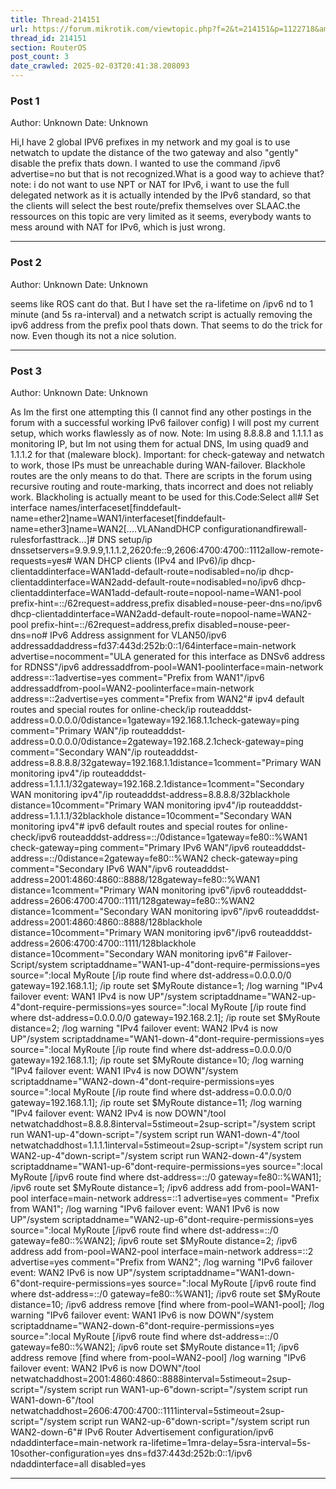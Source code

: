 ```yaml
---
title: Thread-214151
url: https://forum.mikrotik.com/viewtopic.php?f=2&t=214151&p=1122718&amp;sid=49f92a630bc7970d8ca50523be880e8f#p1122718
thread_id: 214151
section: RouterOS
post_count: 3
date_crawled: 2025-02-03T20:41:38.208093
---
```


### Post 1
Author: Unknown
Date: Unknown

Hi,I have 2 global IPV6 prefixes in my network and my goal is to use netwatch to update the distance of the two gateway and also "gently" disable the prefix thats down. I wanted to use the command /ipv6 advertise=no but that is not recognized.What is a good way to achieve that? note: i do not want to use NPT or NAT for IPv6, i want to use the full delegated network as it is actually intended by the IPv6 standard, so that the clients will select the best route/prefix themselves over SLAAC.the ressources on this topic are very limited as it seems, everybody wants to mess around with NAT for IPv6, which is just wrong.

---
### Post 2
Author: Unknown
Date: Unknown

seems like ROS cant do that. But I have set the ra-lifetime on /ipv6 nd to 1 minute (and 5s ra-interval) and a netwatch script is actually removing the ipv6 address from the prefix pool thats down. That seems to do the trick for now. Even though its not a nice solution.

---
### Post 3
Author: Unknown
Date: Unknown

As Im the first one attempting this (I cannot find any other postings in the forum with a successful working IPv6 failover config) I will post my current setup, which works flawlessly as of now. Note: Im using 8.8.8.8 and 1.1.1.1 as monitoring IP, but Im not using them for actual DNS, Im using quad9 and 1.1.1.2 for that (maleware block). Important: for check-gateway and netwatch to work, those IPs must be unreachable during WAN-failover. Blackhole routes are the only means to do that. There are scripts in the forum using recursive routing and route-marking, thats incorrect and does not reliably work. Blackholing is actually meant to be used for this.Code:Select all# Set interface names/interfaceset[finddefault-name=ether2]name=WAN1/interfaceset[finddefault-name=ether3]name=WAN2[....VLANandDHCP configurationandfirewall-rulesforfasttrack...]# DNS setup/ip dnssetservers=9.9.9.9,1.1.1.2,2620:fe::9,2606:4700:4700::1112allow-remote-requests=yes# WAN DHCP clients (IPv4 and IPv6)/ip dhcp-clientaddinterface=WAN1add-default-route=nodisabled=no/ip dhcp-clientaddinterface=WAN2add-default-route=nodisabled=no/ipv6 dhcp-clientaddinterface=WAN1add-default-route=nopool-name=WAN1-pool prefix-hint=::/62request=address,prefix disabled=nouse-peer-dns=no/ipv6 dhcp-clientaddinterface=WAN2add-default-route=nopool-name=WAN2-pool prefix-hint=::/62request=address,prefix disabled=nouse-peer-dns=no# IPv6 Address assignment for VLAN50/ipv6 addressaddaddress=fd37:443d:252b:0::1/64interface=main-network advertise=nocomment="ULA generated for this interface as DNSv6 address for RDNSS"/ipv6 addressaddfrom-pool=WAN1-poolinterface=main-network address=::1advertise=yes comment="Prefix from WAN1"/ipv6 addressaddfrom-pool=WAN2-poolinterface=main-network address=::2advertise=yes comment="Prefix from WAN2"# ipv4 default routes and special routes for online-check/ip routeadddst-address=0.0.0.0/0distance=1gateway=192.168.1.1check-gateway=ping comment="Primary WAN"/ip routeadddst-address=0.0.0.0/0distance=2gateway=192.168.2.1check-gateway=ping comment="Secondary WAN"/ip routeadddst-address=8.8.8.8/32gateway=192.168.1.1distance=1comment="Primary WAN monitoring ipv4"/ip routeadddst-address=1.1.1.1/32gateway=192.168.2.1distance=1comment="Secondary WAN monitoring ipv4"/ip routeadddst-address=8.8.8.8/32blackhole distance=10comment="Primary WAN monitoring ipv4"/ip routeadddst-address=1.1.1.1/32blackhole distance=10comment="Secondary WAN monitoring ipv4"# ipv6 default routes and special routes for online-check/ipv6 routeadddst-address=::/0distance=1gateway=fe80::%WAN1 check-gateway=ping comment="Primary IPv6 WAN"/ipv6 routeadddst-address=::/0distance=2gateway=fe80::%WAN2 check-gateway=ping comment="Secondary IPv6 WAN"/ipv6 routeadddst-address=2001:4860:4860::8888/128gateway=fe80::%WAN1 distance=1comment="Primary WAN monitoring ipv6"/ipv6 routeadddst-address=2606:4700:4700::1111/128gateway=fe80::%WAN2 distance=1comment="Secondary WAN monitoring ipv6"/ipv6 routeadddst-address=2001:4860:4860::8888/128blackhole distance=10comment="Primary WAN monitoring ipv6"/ipv6 routeadddst-address=2606:4700:4700::1111/128blackhole distance=10comment="Secondary WAN monitoring ipv6"# Failover-Script/system scriptaddname="WAN1-up-4"dont-require-permissions=yes source=":local MyRoute [/ip route find where dst-address=0.0.0.0/0 gateway=192.168.1.1]; /ip route set \$MyRoute distance=1; /log warning \"IPv4 failover event: WAN1 IPv4 is now UP"/system scriptaddname="WAN2-up-4"dont-require-permissions=yes source=":local MyRoute [/ip route find where dst-address=0.0.0.0/0 gateway=192.168.2.1]; /ip route set \$MyRoute distance=2; /log warning \"IPv4 failover event: WAN2 IPv4 is now UP"/system scriptaddname="WAN1-down-4"dont-require-permissions=yes source=":local MyRoute [/ip route find where dst-address=0.0.0.0/0 gateway=192.168.1.1]; /ip route set \$MyRoute distance=10; /log warning \"IPv4 failover event: WAN1 IPv4 is now DOWN"/system scriptaddname="WAN2-down-4"dont-require-permissions=yes source=":local MyRoute [/ip route find where dst-address=0.0.0.0/0 gateway=192.168.1.1]; /ip route set \$MyRoute distance=11; /log warning \"IPv4 failover event: WAN2 IPv4 is now DOWN"/tool netwatchaddhost=8.8.8.8interval=5stimeout=2sup-script="/system script run WAN1-up-4"down-script="/system script run WAN1-down-4"/tool netwatchaddhost=1.1.1.1interval=5stimeout=2sup-script="/system script run WAN2-up-4"down-script="/system script run WAN2-down-4"/system scriptaddname="WAN1-up-6"dont-require-permissions=yes source=":local MyRoute [/ipv6 route find where dst-address=::/0 gateway=fe80::%WAN1]; /ipv6 route set \$MyRoute distance=1; /ipv6 address add from-pool=WAN1-pool interface=main-network address=::1 advertise=yes comment= \"Prefix from WAN1\"; /log warning \"IPv6 failover event: WAN1 IPv6 is now UP"/system scriptaddname="WAN2-up-6"dont-require-permissions=yes source=":local MyRoute [/ipv6 route find where dst-address=::/0 gateway=fe80::%WAN2]; /ipv6 route set \$MyRoute distance=2; /ipv6 address add from-pool=WAN2-pool interface=main-network address=::2 advertise=yes comment=\"Prefix from WAN2\"; /log warning \"IPv6 failover event: WAN2 IPv6 is now UP"/system scriptaddname="WAN1-down-6"dont-require-permissions=yes source=":local MyRoute [/ipv6 route find where dst-address=::/0 gateway=fe80::%WAN1]; /ipv6 route set \$MyRoute distance=10; /ipv6 address remove [find where from-pool=WAN1-pool]; /log warning \"IPv6 failover event: WAN1 IPv6 is now DOWN"/system scriptaddname="WAN2-down-6"dont-require-permissions=yes source=":local MyRoute [/ipv6 route find where dst-address=::/0 gateway=fe80::%WAN2]; /ipv6 route set \$MyRoute distance=11; /ipv6 address remove [find where from-pool=WAN2-pool] /log warning \"IPv6 failover event: WAN2 IPv6 is now DOWN"/tool netwatchaddhost=2001:4860:4860::8888interval=5stimeout=2sup-script="/system script run WAN1-up-6"down-script="/system script run WAN1-down-6"/tool netwatchaddhost=2606:4700:4700::1111interval=5stimeout=2sup-script="/system script run WAN2-up-6"down-script="/system script run WAN2-down-6"# IPv6 Router Advertisement configuration/ipv6 ndaddinterface=main-network ra-lifetime=1mra-delay=5sra-interval=5s-10sother-configuration=yes dns=fd37:443d:252b:0::1/ipv6 ndaddinterface=all disabled=yes

---
